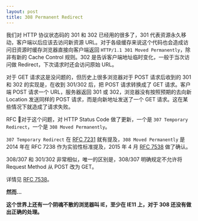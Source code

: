 ```yaml
---
layout: post
title: 308 Permanent Redirect
---
```


我们对 HTTP 协议状态码的 301 和 302 已经用的很多了，301 代表资源永久移动，客户端以后应该去访问新资源 URL。对于各级缓存来说这个代码也会造成访问旧资源时缓存浏览器直接向客户端返回 `HTTP/1.1 301 Moved Permanently`，除非有新的 Cache Control 规则。302 是告诉客户端地址临时变化，一般于当次访问做 Redirect，下次请求时还会访问原始 URL。

对于 GET 请求这是没问题的，但历史上很多浏览器对于 POST 请求后收到的 301 和 302 的实现是，在收到 301/302 后，把 POST 请求转换成了 GET 请求。客户端 POST 请求一个 URL，服务器返回 301 或 302，浏览器没有按照预期的去向新 Location 发送同样的 POST 请求，而是向新地址发送了一个 GET 请求。这在某些情况下就造成了请求失败。

RFC 对于这个问题，对 HTTP Status Code 做了更新，一个是 `307 Temporary Redirect`，一个是 `308 Moved Permanently`。

`307 Temporary Redirect` 在 [RFC 7231](https://tools.ietf.org/html/rfc7231#section-6.4.7) 就有提及，`308 Moved Permanently` 是 2014 年在 RFC 7238 作为实验性标准提及，2015 年 4 月 [RFC 7538](https://tools.ietf.org/html/rfc7538) 做了确认。

308/307 和 301/302 非常相似，唯一的区别是，308/307 明确规定不允许将 Request Method 从 POST 改为 GET。

详情见 [RFC 7538](https://tools.ietf.org/rfc/rfc7538.txt)。

**然而...**

**这个世界上还有一个阴魂不散的浏览器叫 IE，至少在 IE11 上，对于 308 还没有做出正确的处理。**